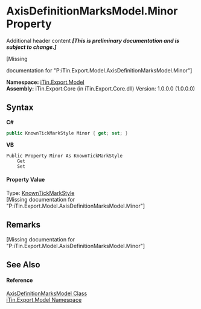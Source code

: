 # AxisDefinitionMarksModel.Minor Property 
Additional header content _**\[This is preliminary documentation and is subject to change.\]**_

\[Missing <summary> documentation for "P:iTin.Export.Model.AxisDefinitionMarksModel.Minor"\]

**Namespace:**&nbsp;<a href="ef57ffcc-e95e-b212-5a46-9aa6f5a3511f">iTin.Export.Model</a><br />**Assembly:**&nbsp;iTin.Export.Core (in iTin.Export.Core.dll) Version: 1.0.0.0 (1.0.0.0)

## Syntax

**C#**<br />
``` C#
public KnownTickMarkStyle Minor { get; set; }
```

**VB**<br />
``` VB
Public Property Minor As KnownTickMarkStyle
	Get
	Set
```


#### Property Value
Type: <a href="e25266bf-3b24-3c93-13ce-0d3cafeea43f">KnownTickMarkStyle</a><br />\[Missing <value> documentation for "P:iTin.Export.Model.AxisDefinitionMarksModel.Minor"\]

## Remarks
\[Missing <remarks> documentation for "P:iTin.Export.Model.AxisDefinitionMarksModel.Minor"\]

## See Also


#### Reference
<a href="204ab025-3345-14c1-3c0e-0bb5036ebdc4">AxisDefinitionMarksModel Class</a><br /><a href="ef57ffcc-e95e-b212-5a46-9aa6f5a3511f">iTin.Export.Model Namespace</a><br />
